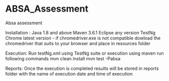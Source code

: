 # ABSA_Assessment
Absa assessment

Installation : 
Java 1.8 and above
Maven 3.6.1
Eclipse any version
TestNg
Chrome latest version - if chromedriver.exe is not compatible dowload the chromedriver that suits to your browser and place in resources folder

Execution:
Run testNg.xml using TestNg suite
or
execution using maven
run following commands
mvn clean install
mvn test -Pabsa

Reports:
Once the execution is completed results will be stored in reports folder with the name of execution date and time of execution

